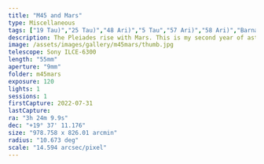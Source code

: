 ```yaml
---
title: "M45 and Mars"
type: Miscellaneous
tags: ["19 Tau)","25 Tau)","48 Ari)","5 Tau","57 Ari)","58 Ari)","Barnard's Merope Nebula","IC341","IC349","IC353","IC354","Maia Nebula","Merope Nebula","NGC1432","NGC1435","The star Al Butain III (ε Ari","The star Al Butain IV (ζ Ari","The star Alcyone (η Tau","The star Atlas (27 Tau)","The star Botein (δ Ari","The star Electra (17 Tau)","The star Merope (23 Tau)","The star Pleione (28 Tau)","The star Taygeta (q Tau","The star f Tau"]
description: The Pleiades rise with Mars. This is my second year of astrophotography, and I got a bit sentimental when I realized I would be able to see the Pleiades in the morning. When I started this hobby in 2020 in the Pacific Northwest, the nights were long and cold while the planets rose high and early. Orion dominated the southern skies, and the Seven Sisters were ever present. My first photographs using a regular camera were of this easy-to-locate cluster with pockets of nebulosity. Seeing them again heralds Autumn, with new nebula, wide field shots of flames and horseheads, rosettes and runners, sisters and monkeyheads. So, I decided to capture a picture and as I was framing the 55mm shot, I realized Mars could just squeeze into it. It was past nautical dawn, so I ditched the idea of a 5-minute exposure. Normally I stack 30-second exposures, but I felt like 2 minutes would be enough to capture the cluster even if I didn't catch the wispy blue nebulosity while keeping Mars from completely oversaturating. Here's the result. This is a single two-minute exposure of 'The Pleiades rise with Mars.'
image: /assets/images/gallery/m45mars/thumb.jpg
telescope: Sony ILCE-6300
length: "55mm"
aperture: "9mm"
folder: m45mars
exposure: 120
lights: 1
sessions: 1
firstCapture: 2022-07-31
lastCapture:
ra: "3h 24m 9.9s"
dec: "+19° 37' 11.176"
size: "978.758 x 826.01 arcmin"
radius: "10.673 deg"
scale: "14.594 arcsec/pixel"
---
```

